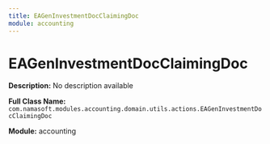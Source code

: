 ```yaml
---
title: EAGenInvestmentDocClaimingDoc
module: accounting
---
```


# EAGenInvestmentDocClaimingDoc

**Description:** No description available

**Full Class Name:** `com.namasoft.modules.accounting.domain.utils.actions.EAGenInvestmentDocClaimingDoc`

**Module:** accounting

